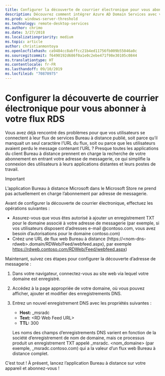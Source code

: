 ```yaml
---
title: Configurer la découverte de courrier électronique pour vous abonner à votre flux RDS
description: Découvrez comment intégrer Azure AD Domain Services avec votre déploiement des services Bureau à distance.
ms.prod: windows-server-threshold
ms.technology: remote-desktop-services
ms.author: chrimo
ms.date: 3/27/2018
ms.localizationpriority: medium
ms.topic: article
author: christianmontoya
ms.openlocfilehash: ca9484cc8abffcc21b4ed11756fb009b55046a0c
ms.sourcegitcommit: f6490192d686f0a1e0c2ebe471f98e30105c0844
ms.translationtype: HT
ms.contentlocale: fr-FR
ms.lasthandoff: 09/10/2019
ms.locfileid: "70870975"
---
```

# <a name="set-up-email-discovery-to-subscribe-to-your-rds-feed"></a>Configurer la découverte de courrier électronique pour vous abonner à votre flux RDS

Vous avez déjà rencontré des problèmes pour que vos utilisateurs se connectent à leur flux de services Bureau à distance publié, soit parce qu’il manquait un seul caractère l’URL du flux, soit ou parce que les utilisateurs avaient perdu le message contenant l’URL ? Presque toutes les applications du client Bureau à distance prennent en charge la recherche de votre abonnement en entrant votre adresse de messagerie, ce qui simplifie la connexion des utilisateurs à leurs applications distantes et leurs postes de travail.

>[!IMPORTANT]
>L’application Bureau à distance Microsoft dans le Microsoft Store ne prend pas actuellement en charge l’abonnement par adresse de messagerie.

Avant de configurer la découverte de courrier électronique, effectuez les opérations suivantes :

- Assurez-vous que vous êtes autorisé à ajouter un enregistrement TXT pour le domaine associé à votre adresse de messagerie (par exemple, si vos utilisateurs disposent d’adresses e-mail @contoso.com, vous avez besoin d’autorisations pour le domaine contoso.com)
- Créez une URL de flux web Bureau à distance (https://\<nom-dns-rdweb\>.domain/RDWeb/Feed/webfeed.aspx), par exemple https://rdweb.contoso.com/RDWeb/Feed/webfeed.aspx)

Maintenant, suivez ces étapes pour configurer la découverte d’adresse de messagerie :

1. Dans votre navigateur, connectez-vous au site web via lequel votre domaine est enregistré.
2. Accédez à la page appropriée de votre domaine, où vous pouvez afficher, ajouter et modifier des enregistrements DNS.
3. Entrez un nouvel enregistrement DNS avec les propriétés suivantes :
   - **Host:** _msradc
   - **Text:** \<RD Web Feed URL\>
   - **TTL:** 300

   Les noms des champs d’enregistrements DNS varient en fonction de la société d’enregistrement de nom de domaine, mais ce processus produit un enregistrement TXT appelé _msradc. \<nom_domaine\> (par exemple, _msradc.contoso.com) qui a la valeur d’un flux web Bureau à distance complet.

C’est tout ! À présent, lancez l’application Bureau à distance sur votre appareil et abonnez-vous !